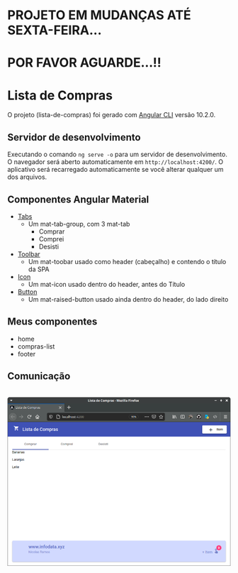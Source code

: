 # PROJETO EM MUDANÇAS ATÉ SEXTA-FEIRA... 
# POR FAVOR AGUARDE...!!

# Lista de Compras

O projeto (lista-de-compras) foi gerado com  [Angular CLI](https://github.com/angular/angular-cli) versão 10.2.0.

## Servidor de desenvolvimento

Executando o comando `ng serve -o` para um servidor de desenvolvimento. O navegador será aberto automaticamente em `http://localhost:4200/`. O aplicativo será recarregado automaticamente se você alterar qualquer um dos arquivos.

## Componentes Angular Material

- [Tabs](https://v10.material.angular.io/components/tabs/overview)
    - Um mat-tab-group, com 3 mat-tab
        - Comprar
        - Comprei
        - Desisti
- [Toolbar](https://v10.material.angular.io/components/toolbar/overview)
    - Um mat-toobar usado como header (cabeçalho) e contendo o título da SPA
- [Icon](https://v10.material.angular.io/components/icon/overview)
    - Um mat-icon usado dentro do header, antes do Título
- [Button](https://v10.material.angular.io/components/button/overview)
    - Um mat-raised-button usado ainda dentro do header, do lado direito

## Meus componentes

- home
- compras-list
- footer

## Comunicação



<br>
<img src="src/assets/tela.png">
